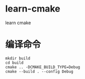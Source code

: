 # learn-cmake
learn cmake

# 编译命令
```
mkdir build
cd build
cmake .. -DCMAKE_BUILD_TYPE=Debug
cmake --build . --config Debug
```
